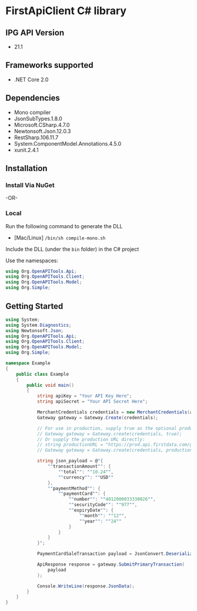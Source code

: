 # FirstApiClient C# library
## IPG API Version
- 21.1

<a name="frameworks-supported"></a>
## Frameworks supported
- .NET Core 2.0

<a name="dependencies"></a>
## Dependencies
- Mono compiler
- JsonSubTypes.1.8.0
- Microsoft.CSharp.4.7.0
- Newtonsoft.Json.12.0.3
- RestSharp.106.11.7
- System.ComponentModel.Annotations.4.5.0
- xunit.2.4.1

<a name="installation"></a>
## Installation
### Install Via NuGet
-OR-
### Local
Run the following command to generate the DLL
- [Mac/Linux] `/bin/sh compile-mono.sh`

Include the DLL (under the `bin` folder) in the C# project

Use the namespaces:
```csharp
using Org.OpenAPITools.Api;
using Org.OpenAPITools.Client;
using Org.OpenAPITools.Model;
using Org.Simple;
```

<a name="getting-started"></a>
## Getting Started

```csharp
using System;
using System.Diagnostics;
using Newtonsoft.Json;
using Org.OpenAPITools.Api;
using Org.OpenAPITools.Client;
using Org.OpenAPITools.Model;
using Org.Simple;

namespace Example
{
    public class Example
    {
        public void main()
        {
            string apiKey = "Your API Key Here";
            string apiSecret = "Your API Secret Here";

            MerchantCredentials credentials = new MerchantCredentials(apiKey, apiSecret);
            Gateway gateway = Gateway.Create(credentials);

            // For use in production, supply true as the optional production argument:
            // Gateway gateway = Gateway.create(credentials, true);
            // Or supply the production URL directly:
            // string productionURL = "https://prod.api.firstdata.com/gateway/v2";
            // Gateway gateway = Gateway.create(credentials, productionURL);

            string json_payload = @"{
                ""transactionAmount"": {
                    ""total"": ""10.24"",
                    ""currency"": ""USD""
                },
                ""paymentMethod"": {
                    ""paymentCard"": {
                        ""number"": ""4012000033330026"",
                        ""securityCode"": ""977"",
                        ""expiryDate"": {
                            ""month"": ""12"",
                            ""year"": ""24""
                        }
                    }
                }
            }";

            PaymentCardSaleTransaction payload = JsonConvert.DeserializeObject<PaymentCardSaleTransaction>(json_payload);

            ApiResponse response = gateway.SubmitPrimaryTransaction(
                payload
            );

            Console.WriteLine(response.JsonData);
        }
    }
}
```
